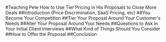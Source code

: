 #Teaching Pete How to Use Tier Pricing in His Proposals to Close More Deals
##Introduction (Price Discrimination, SaaS Pricing, etc)
##You Become Your Competition
##Tier Your Proposal Around Your Customer's Needs
##Alter Your Proposal Around Your Needs
##Questions to Ask in Your Initial Client Interviews
##What Kind of Things Should You Consider
##How to Offer the Proposal
##Conclusion
